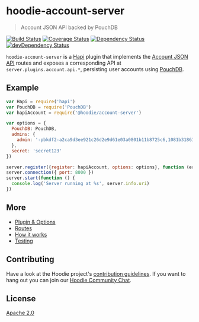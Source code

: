 # hoodie-account-server

> Account JSON API backed by PouchDB

[![Build Status](https://api.travis-ci.org/hoodiehq/hoodie-account-server.svg?branch=master)](https://travis-ci.org/hoodiehq/hoodie-account-server)
[![Coverage Status](https://coveralls.io/repos/hoodiehq/hoodie-account-server/badge.svg?branch=master)](https://coveralls.io/github/hoodiehq/hoodie-account-server?branch=master)
[![Dependency Status](https://david-dm.org/hoodiehq/hoodie-account-server.svg)](https://david-dm.org/hoodiehq/hoodie-account-server)
[![devDependency Status](https://david-dm.org/hoodiehq/hoodie-account-server/dev-status.svg)](https://david-dm.org/hoodiehq/hoodie-account-server#info=devDependencies)

`hoodie-account-server` is a [Hapi](http://hapijs.com/) plugin that implements
the [Account JSON API](http://docs.accountjsonapi.apiary.io) routes and exposes
a corresponding API at `server.plugins.account.api.*`, persisting user accounts
using [PouchDB](https://pouchdb.com).

## Example

```js
var Hapi = require('hapi')
var PouchDB = require('PouchDB')
var hapiAccount = require('@hoodie/account-server')

var options = {
  PouchDB: PouchDB,
  admins: {
    admin: '-pbkdf2-a2ca9d3ee921c26d2e9d61e03a0801b11b8725c6,1081b31861bd1e91611341da16c11c16a12c13718d1f712e,10'
  },
  secret: 'secret123'
})

server.register({register: hapiAccount, options: options}, function (error) {})
server.connection({ port: 8000 })
server.start(function () {
  console.log('Server running at %s', server.info.uri)
})
```

## More

- [Plugin & Options](plugin/README.md)
- [Routes](routes/README.md)
- [How it works](how-it-works.md)
- [Testing](tests/README.md)

## Contributing

Have a look at the Hoodie project's [contribution guidelines](https://github.com/hoodiehq/hoodie/blob/master/CONTRIBUTING.md).
If you want to hang out you can join our [Hoodie Community Chat](http://hood.ie/chat/).

## License

[Apache 2.0](http://www.apache.org/licenses/LICENSE-2.0)
